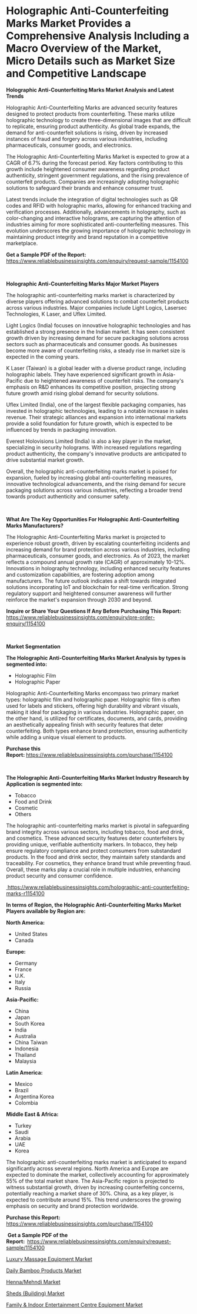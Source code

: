 <p><h1>Holographic Anti-Counterfeiting Marks Market Provides a Comprehensive Analysis Including a Macro Overview of the Market, Micro Details such as Market Size and Competitive Landscape</h1></p><p><strong>Holographic Anti-Counterfeiting Marks Market Analysis and Latest Trends</strong></p>
<p><p>Holographic Anti-Counterfeiting Marks are advanced security features designed to protect products from counterfeiting. These marks utilize holographic technology to create three-dimensional images that are difficult to replicate, ensuring product authenticity. As global trade expands, the demand for anti-counterfeit solutions is rising, driven by increased instances of fraud and forgery across various industries, including pharmaceuticals, consumer goods, and electronics.</p><p>The Holographic Anti-Counterfeiting Marks Market is expected to grow at a CAGR of 6.7% during the forecast period. Key factors contributing to this growth include heightened consumer awareness regarding product authenticity, stringent government regulations, and the rising prevalence of counterfeit products. Companies are increasingly adopting holographic solutions to safeguard their brands and enhance consumer trust. </p><p>Latest trends include the integration of digital technologies such as QR codes and RFID with holographic marks, allowing for enhanced tracking and verification processes. Additionally, advancements in holography, such as color-changing and interactive holograms, are capturing the attention of industries aiming for more sophisticated anti-counterfeiting measures. This evolution underscores the growing importance of holographic technology in maintaining product integrity and brand reputation in a competitive marketplace.</p></p>
<p><strong>Get a Sample PDF of the Report:&nbsp;</strong> <a href="https://www.reliablebusinessinsights.com/enquiry/request-sample/1154100?utm_campaign=100&utm_medium=2&utm_source=Github&utm_content=ia&utm_term=06042025&utm_id=holographic-anti-counterfeiting-marks">https://www.reliablebusinessinsights.com/enquiry/request-sample/1154100</a></p>
<p>&nbsp;</p>
<p><strong>Holographic Anti-Counterfeiting Marks Major Market Players</strong></p>
<p><p>The holographic anti-counterfeiting marks market is characterized by diverse players offering advanced solutions to combat counterfeit products across various industries. Major companies include Light Logics, Lasersec Technologies, K Laser, and Uflex Limited. </p><p>Light Logics (India) focuses on innovative holographic technologies and has established a strong presence in the Indian market. It has seen consistent growth driven by increasing demand for secure packaging solutions across sectors such as pharmaceuticals and consumer goods. As businesses become more aware of counterfeiting risks, a steady rise in market size is expected in the coming years.</p><p>K Laser (Taiwan) is a global leader with a diverse product range, including holographic labels. They have experienced significant growth in Asia-Pacific due to heightened awareness of counterfeit risks. The company's emphasis on R&D enhances its competitive position, projecting strong future growth amid rising global demand for security solutions.</p><p>Uflex Limited (India), one of the largest flexible packaging companies, has invested in holographic technologies, leading to a notable increase in sales revenue. Their strategic alliances and expansion into international markets provide a solid foundation for future growth, which is expected to be influenced by trends in packaging innovation.</p><p>Everest Holovisions Limited (India) is also a key player in the market, specializing in security holograms. With increased regulations regarding product authenticity, the company's innovative products are anticipated to drive substantial market growth.</p><p>Overall, the holographic anti-counterfeiting marks market is poised for expansion, fueled by increasing global anti-counterfeiting measures, innovative technological advancements, and the rising demand for secure packaging solutions across various industries, reflecting a broader trend towards product authenticity and consumer safety.</p></p>
<p>&nbsp;</p>
<p><strong>What Are The Key Opportunities For Holographic Anti-Counterfeiting Marks Manufacturers?</strong></p>
<p><p>The Holographic Anti-Counterfeiting Marks market is projected to experience robust growth, driven by escalating counterfeiting incidents and increasing demand for brand protection across various industries, including pharmaceuticals, consumer goods, and electronics. As of 2023, the market reflects a compound annual growth rate (CAGR) of approximately 10-12%. Innovations in holography technology, including enhanced security features and customization capabilities, are fostering adoption among manufacturers. The future outlook indicates a shift towards integrated solutions incorporating IoT and blockchain for real-time verification. Strong regulatory support and heightened consumer awareness will further reinforce the market's expansion through 2030 and beyond.</p></p>
<p><strong>Inquire or Share Your Questions If Any Before Purchasing This Report:</strong> <a href="https://www.reliablebusinessinsights.com/enquiry/pre-order-enquiry/1154100?utm_campaign=100&utm_medium=2&utm_source=Github&utm_content=ia&utm_term=06042025&utm_id=holographic-anti-counterfeiting-marks">https://www.reliablebusinessinsights.com/enquiry/pre-order-enquiry/1154100</a></p>
<p>&nbsp;</p>
<p><strong>Market Segmentation</strong></p>
<p><strong>The Holographic Anti-Counterfeiting Marks Market Analysis by types is segmented into:</strong></p>
<p><ul><li>Holographic Film</li><li>Holographic Paper</li></ul></p>
<p><p>Holographic Anti-Counterfeiting Marks encompass two primary market types: holographic film and holographic paper. Holographic film is often used for labels and stickers, offering high durability and vibrant visuals, making it ideal for packaging in various industries. Holographic paper, on the other hand, is utilized for certificates, documents, and cards, providing an aesthetically appealing finish with security features that deter counterfeiting. Both types enhance brand protection, ensuring authenticity while adding a unique visual element to products.</p></p>
<p><strong>Purchase this Report:&nbsp;</strong><a href="https://www.reliablebusinessinsights.com/purchase/1154100?utm_campaign=100&utm_medium=2&utm_source=Github&utm_content=ia&utm_term=06042025&utm_id=holographic-anti-counterfeiting-marks">https://www.reliablebusinessinsights.com/purchase/1154100</a></p>
<p>&nbsp;</p>
<p><strong>The Holographic Anti-Counterfeiting Marks Market Industry Research by Application is segmented into:</strong></p>
<p><ul><li>Tobacco</li><li>Food and Drink</li><li>Cosmetic</li><li>Others</li></ul></p>
<p><p>The holographic anti-counterfeiting marks market is pivotal in safeguarding brand integrity across various sectors, including tobacco, food and drink, and cosmetics. These advanced security features deter counterfeiters by providing unique, verifiable authenticity markers. In tobacco, they help ensure regulatory compliance and protect consumers from substandard products. In the food and drink sector, they maintain safety standards and traceability. For cosmetics, they enhance brand trust while preventing fraud. Overall, these marks play a crucial role in multiple industries, enhancing product security and consumer confidence.</p></p>
<p><a href="https://www.reliablebusinessinsights.com/holographic-anti-counterfeiting-marks-r1154100?utm_campaign=100&utm_medium=2&utm_source=Github&utm_content=ia&utm_term=06042025&utm_id=holographic-anti-counterfeiting-marks">&nbsp;https://www.reliablebusinessinsights.com/holographic-anti-counterfeiting-marks-r1154100</a></p>
<p><strong>In terms of Region, the Holographic Anti-Counterfeiting Marks Market Players available by Region are:</strong></p>
<p>
    <p> <strong> North America: </strong>
        <ul>
            <li>United States</li>
            <li>Canada</li>
        </ul>
        </p> 
    <p> <strong> Europe: </strong>
        <ul>
            <li>Germany</li>
            <li>France</li>
            <li>U.K.</li>
            <li>Italy</li>
            <li>Russia</li>
        </ul>
        </p> 
    <p> <strong> Asia-Pacific: </strong>
        <ul>
            <li>China</li>
            <li>Japan</li>
            <li>South Korea</li>
            <li>India</li>
            <li>Australia</li>
            <li>China Taiwan</li>
            <li>Indonesia</li>
            <li>Thailand</li>
            <li>Malaysia</li>
        </ul>
        </p> 
    <p> <strong> Latin America: </strong>
        <ul>
            <li>Mexico</li>
            <li>Brazil</li>
            <li>Argentina Korea</li>
            <li>Colombia</li>
        </ul>
        </p> 
    <p> <strong> Middle East & Africa: </strong>
        <ul>
            <li>Turkey</li>
            <li>Saudi</li>
            <li>Arabia</li>
            <li>UAE</li>
            <li>Korea</li>
        </ul>
    </p>
    </p>
<p><p>The holographic anti-counterfeiting marks market is anticipated to expand significantly across several regions. North America and Europe are expected to dominate the market, collectively accounting for approximately 55% of the total market share. The Asia-Pacific region is projected to witness substantial growth, driven by increasing counterfeiting concerns, potentially reaching a market share of 30%. China, as a key player, is expected to contribute around 15%. This trend underscores the growing emphasis on security and brand protection worldwide.</p></p>
<p><strong>Purchase this Report: </strong><a href="https://www.reliablebusinessinsights.com/purchase/1154100?utm_campaign=100&utm_medium=2&utm_source=Github&utm_content=ia&utm_term=06042025&utm_id=holographic-anti-counterfeiting-marks">https://www.reliablebusinessinsights.com/purchase/1154100</a></p>
<p>&nbsp;<strong>Get a Sample PDF of the Report:&nbsp;&nbsp;</strong><a href="https://www.reliablebusinessinsights.com/enquiry/request-sample/1154100?utm_campaign=100&utm_medium=2&utm_source=Github&utm_content=ia&utm_term=06042025&utm_id=holographic-anti-counterfeiting-marks">https://www.reliablebusinessinsights.com/enquiry/request-sample/1154100</a></p>
<p><strong></strong></p>
<p><p><a href="https://github.com/buseknoden2b/Market-Research-Report-List-1/blob/main/luxury-massage-equipment-market.md?utm_campaign=100&utm_medium=2&utm_source=Github&utm_content=ia&utm_term=06042025&utm_id=holographic-anti-counterfeiting-marks">Luxury Massage Equipment Market</a></p><p><a href="https://github.com/makzzochil/Market-Research-Report-List-1/blob/main/daily-bamboo-products-market.md?utm_campaign=100&utm_medium=2&utm_source=Github&utm_content=ia&utm_term=06042025&utm_id=holographic-anti-counterfeiting-marks">Daily Bamboo Products Market</a></p><p><a href="https://github.com/heinslakey2x/Market-Research-Report-List-1/blob/main/hennamehndi-market.md?utm_campaign=100&utm_medium=2&utm_source=Github&utm_content=ia&utm_term=06042025&utm_id=holographic-anti-counterfeiting-marks">Henna/Mehndi Market</a></p><p><a href="https://github.com/bauldlimle6h/Market-Research-Report-List-1/blob/main/sheds-building-market.md?utm_campaign=100&utm_medium=2&utm_source=Github&utm_content=ia&utm_term=06042025&utm_id=holographic-anti-counterfeiting-marks">Sheds (Building) Market</a></p><p><a href="https://github.com/sternymkere4/Market-Research-Report-List-1/blob/main/family-indoor-entertainment-centre-equipment-market.md?utm_campaign=100&utm_medium=2&utm_source=Github&utm_content=ia&utm_term=06042025&utm_id=holographic-anti-counterfeiting-marks">Family & Indoor Entertainment Centre Equipment Market</a></p></p>
